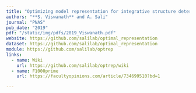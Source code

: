 ```yaml
---
title: "Optimizing model representation for integrative structure determination of macromolecular assemblies"
authors: "**S. Viswanath** and A. Sali"
journal: "PNAS"
pub_date: "2019"
pdf: "/static/img/pdfs/2019_Viswanath.pdf" 
website: https://github.com/salilab/optimal_representation
dataset: https://github.com/salilab/optimal_representation
module: https://github.com/salilab/optrep
links:
  - name: Wiki
    url: https://github.com/salilab/optrep/wiki   
  - name: F1000prime
    url: https://facultyopinions.com/article/734699510?bd=1 

---
```

